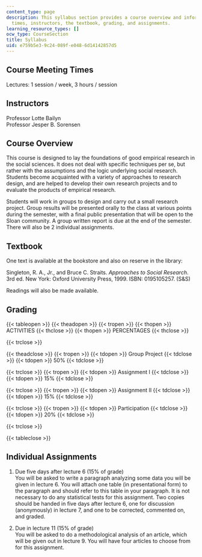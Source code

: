 ```yaml
---
content_type: page
description: This syllabus section provides a course overview and information on meeting
  times, instructors, the textbook, grading, and assignments.
learning_resource_types: []
ocw_type: CourseSection
title: Syllabus
uid: e759b5e3-9c24-089f-e048-6d14142857d5
---
```


Course Meeting Times
--------------------

Lectures: 1 session / week, 3 hours / session

Instructors
-----------

Professor Lotte Bailyn  
Professor Jesper B. Sorensen

Course Overview
---------------

This course is designed to lay the foundations of good empirical research in the social sciences. It does not deal with specific techniques per se, but rather with the assumptions and the logic underlying social research. Students become acquainted with a variety of approaches to research design, and are helped to develop their own research projects and to evaluate the products of empirical research.

Students will work in groups to design and carry out a small research project. Group results will be presented orally to the class at various points during the semester, with a final public presentation that will be open to the Sloan community. A group written report is due at the end of the semester. There will also be 2 individual assignments.

Textbook
--------

One text is available at the bookstore and also on reserve in the library:

Singleton, R. A., Jr., and Bruce C. Straits. _Approaches to Social Research_. 3rd ed. New York: Oxford University Press, 1999. ISBN: 0195105257. (S&S)

Readings will also be made available.

Grading
-------

{{< tableopen >}}
{{< theadopen >}}
{{< tropen >}}
{{< thopen >}}
ACTIVITIES
{{< thclose >}}
{{< thopen >}}
PERCENTAGES
{{< thclose >}}

{{< trclose >}}

{{< theadclose >}}
{{< tropen >}}
{{< tdopen >}}
Group Project
{{< tdclose >}}
{{< tdopen >}}
50%
{{< tdclose >}}

{{< trclose >}}
{{< tropen >}}
{{< tdopen >}}
Assignment I
{{< tdclose >}}
{{< tdopen >}}
15%
{{< tdclose >}}

{{< trclose >}}
{{< tropen >}}
{{< tdopen >}}
Assignment II
{{< tdclose >}}
{{< tdopen >}}
15%
{{< tdclose >}}

{{< trclose >}}
{{< tropen >}}
{{< tdopen >}}
Participation
{{< tdclose >}}
{{< tdopen >}}
20%
{{< tdclose >}}

{{< trclose >}}

{{< tableclose >}}

Individual Assignments
----------------------

1.  Due five days after lecture 6 (15% of grade)  
    You will be asked to write a paragraph analyzing some data you will be given in lecture 6. You will attach one table (in presentational form) to the paragraph and should refer to this table in your paragraph. It is not necessary to do any statistical tests for this assignment. Two copies should be handed in five days after lecture 6, one for discussion (anonymously) in lecture 7, and one to be corrected, commented on, and graded.  
    
2.  Due in lecture 11 (15% of grade)  
    You will be asked to do a methodological analysis of an article, which will be given out in lecture 9. You will have four articles to choose from for this assignment.